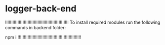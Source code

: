 # logger-back-end

!!!!!!!!!!!!!!!!!!!!!!!!!!!!!!!!!!!!!!!!!!!!!!!!!!!
To install required modules run the following commands in backend folder:

npm i
!!!!!!!!!!!!!!!!!!!!!!!!!!!!!!!!!!!!!!!!!!!!!!!!!!!